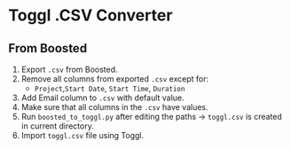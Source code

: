 # Toggl .CSV Converter

## From Boosted
1. Export `.csv` from Boosted.
2. Remove all columns from exported `.csv` except for:
    * `Project`,`Start Date`, `Start Time`, `Duration`
3. Add Email column to `.csv` with default value.
4. Make sure that all columns in the `.csv` have values.
5. Run `boosted_to_toggl.py` after editing the paths -> `toggl.csv` is created in current directory.
6. Import `toggl.csv` file using Toggl.